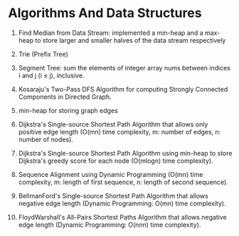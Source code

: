 # Algorithms And Data Structures

1. Find Median from Data Stream: implemented a min-heap and a max-heap to store larger and smaller halves of the data stream respectively

2. Trie (Prefix Tree)

3. Segment Tree: sum the elements of integer array nums between indices i and j (i ≤ j), inclusive.

4. Kosaraju's Two-Pass DFS Algorithm for computing Strongly Connected Components in Directed Graph.

5. min-heap for storing graph edges

6. Dijkstra's Single-source Shortest Path Algorithm that allows only positive edge length (O(mn) time complexity, m: number of edges, n: number of nodes).

7. Dijkstra's Single-source Shortest Path Algorithm using min-heap to store Dijkstra's greedy score for each node (O(mlogn) time complexity).

8. Sequence Alignment using Dynamic Programming (O(mn) time complexity, m: length of first sequence, n: length of second sequence).

9. BellmanFord's Single-source Shortest Path Algorithm that allows negative edge length (Dynamic Programming: O(mn) time complexity).

10. FloydWarshall's All-Pairs Shortest Paths Algorithm that allows negative edge length (Dynamic Programming: O(n*n*n) time complexity).


